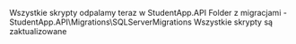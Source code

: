 Wszystkie skrypty odpalamy teraz w StudentApp.API
Folder z migracjami - StudentApp.API\Migrations\SQLServerMigrations
Wszystkie skrypty są zaktualizowane